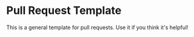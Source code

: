 # Pull Request Template
This is a general template for pull requests. Use it if you think it's helpful!
